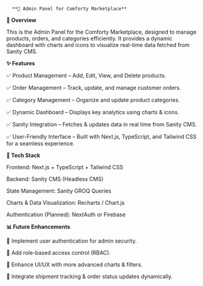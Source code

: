       **🚀 Admin Panel for Comforty Marketplace**




**📌 Overview**



This is the Admin Panel for the Comforty Marketplace, designed to manage products, orders, and categories efficiently. It provides a dynamic dashboard with charts and icons to visualize real-time data fetched from Sanity CMS.





**✨ Features**



✅ Product Management – Add, Edit, View, and Delete products.





✅ Order Management – Track, update, and manage customer orders.




✅ Category Management – Organize and update product categories.




✅ Dynamic Dashboard – Displays key analytics using charts & icons.





✅ Sanity Integration – Fetches & updates data in real time from Sanity CMS.





✅ User-Friendly Interface – Built with Next.js, TypeScript, and Tailwind CSS for a seamless experience.






**🔗 Tech Stack**



Frontend: Next.js + TypeScript + Tailwind CSS




Backend: Sanity CMS (Headless CMS)





State Management: Sanity GROQ Queries






Charts & Data Visualization: Recharts / Chart.js





Authentication (Planned): NextAuth or Firebase




**📊 Future Enhancements**





🔹 Implement user authentication for admin security.





🔹 Add role-based access control (RBAC).





🔹 Enhance UI/UX with more advanced charts & filters.






🔹 Integrate shipment tracking & order status updates dynamically.


